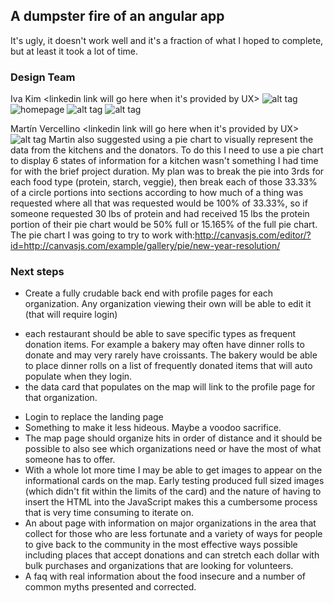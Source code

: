 ## A dumpster fire of an angular app
It's ugly, it doesn't work well and it's a fraction of what I hoped to complete, but at least it took a lot of time.

### Design Team
Iva Kim
<linkedin link will go here when it's provided by UX>
![alt tag](http://imgur.com/a/5py2e "kitchen")
![homepage](https://i.imgur.com/89gjzo6.png "Homepage")
![alt tag](http://imgur.com/a/vHkjK)
![alt tag](http://imgur.com/a/4rNaG)

Martín Vercellino
<linkedin link will go here when it's provided by UX>
![alt tag](http://imgur.com/a/0F28x)
Martin also suggested using a pie chart to visually represent the data from the kitchens and the donators.  To do this I need to use a pie chart to display 6 states of information for a kitchen wasn't something I had time for with the brief project duration.  My plan was to break the pie into 3rds for each food type (protein, starch, veggie), then break each of those 33.33% of a circle portions into sections according to how much of a thing was requested where all that was requested would be 100% of 33.33%, so if someone requested 30 lbs of protein and had received 15 lbs the protein portion of their pie chart would be 50% full or 15.165% of the full pie chart.  The pie chart I was going to try to work with:http://canvasjs.com/editor/?id=http://canvasjs.com/example/gallery/pie/new-year-resolution/


### Next steps
* Create a fully crudable back end with profile pages for each organization.  Any organization viewing their own will be able to edit it (that will require login)
- each restaurant should be able to save specific types as frequent donation items. For example a bakery may often have dinner rolls to donate and may very rarely have croissants.  The bakery would be able to place dinner rolls on a list of frequently donated items that will auto populate when they login.
- the data card that populates on the map will link to the profile page for that organization.  
* Login to replace the landing page
* Something to make it less hideous.  Maybe a voodoo sacrifice.
* The map page should organize hits in order of distance and it should be possible to also see which organizations need or have the most of what someone has to offer.
* With a whole lot more time I may be able to get images to appear on the informational cards on the map.  Early testing produced full sized images (which didn't fit within the limits of the card) and the nature of having to insert the HTML into the JavaScript makes this a cumbersome process that is very time consuming to iterate on.
* An about page with information on major organizations in the area that collect for those who are less fortunate and a variety of ways for people to give back to the community in the most effective ways possible including places that accept donations and can stretch each dollar with bulk purchases and organizations that are looking for volunteers.
* A faq with real information about the food insecure and a number of common myths presented and corrected.
